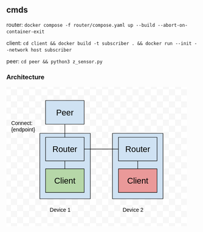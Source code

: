 ## cmds
router:
`docker compose -f router/compose.yaml up --build --abort-on-container-exit`

client:
`cd client && docker build -t subscriber . && docker run --init --network host subscriber`

peer:
`cd peer && python3 z_sensor.py`

### Architecture
![alt text](resources/arch.png)